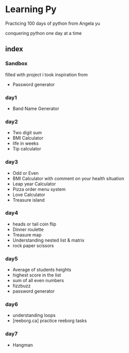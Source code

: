 # Learning Py

Practicing 100 days of python from Angela yu

conquering python one day at a time

## index

### Sandbox
filled with project i took inspiration from

- Password generator

### day1
- Band Name Generator

### day2
- Two digit sum
- BMI Calculator
- life in weeks
- Tip calculator

### day3
- Odd or Even
- BMI Calculator with comment on your health situation
- Leap year Calculator
- Pizza order menu system
- Love Calculator
- Treasure island

### day4
- heads or tail coin flip
- Dinner roulette
- Treasure map
- Understanding nested list & matrix
- rock paper scissors

### day5
- Average of students heights
- highest score in the list
- sum of all even numbers
- fizzbuzz
- password generator

### day6
- understanding loops
- [reeborg.ca] practice reeborg tasks

### day7
- Hangman